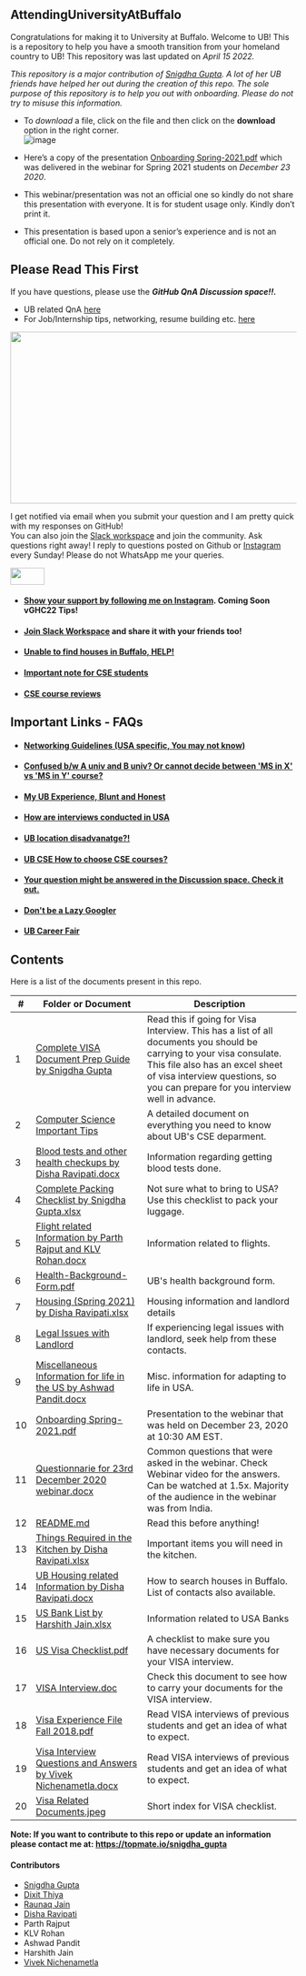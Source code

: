 ## AttendingUniversityAtBuffalo
Congratulations for making it to University at Buffalo. Welcome to UB! This is a repository to help you have a smooth transition from your homeland country to UB! This repository was last updated on _April 15 2022._

*This repository is a major contribution of [Snigdha Gupta](https://gist.github.com/snigi-gupta/04307be1585712b0410f91061ea16cb5). A lot of her UB friends have helped her out during the creation of this repo. The sole purpose of this repository is to help you out with onboarding. Please do not try to misuse this information.* 

- To *download* a file, click on the file and then click on the **download** option in the right corner.</br>
![image](https://user-images.githubusercontent.com/56351901/112260759-edc77700-8c40-11eb-8319-809cd67f5323.png)

- Here’s a copy of the presentation [Onboarding Spring-2021.pdf](https://github.com/snigi-gupta/AttendingUniversityAtBuffalo/blob/main/Onboarding%20Spring-2021.pdf) which was delivered in the webinar for Spring 2021 students on *December 23 2020*. 
- This webinar/presentation was not an official one so kindly do not share this presentation with everyone. It is for student usage only. Kindly don’t print it. 
- This presentation is based upon a senior’s experience and is not an official one. Do not rely on it completely.

## Please Read This First
If you have questions, please use the ***GitHub QnA Discussion space!!.*** 
* UB related QnA [here](https://github.com/snigi-gupta/AttendingUniversityAtBuffalo/discussions)
* For Job/Internship tips, networking, resume building etc. [here](https://github.com/snigi-gupta/yourtechdiary/discussions)
<img src="https://user-images.githubusercontent.com/56351901/112712559-d5f12c80-8ea6-11eb-8d5e-b05ab878b8a5.gif" width="600" height="302">

I get notified via email when you submit your question and I am pretty quick with my responses on GitHub! </br>
You can also join the [Slack workspace](https://join.slack.com/t/yourtechdiary/shared_invite/zt-178prxb83-ti5Jo7YRkIO1L~PLxTMj_w) and join the community. Ask questions right away!
I reply to questions posted on Github or [Instagram](https://www.instagram.com/yourtechdiary/) every Sunday! Please do not WhatsApp me your queries.

<img src= "https://media.giphy.com/media/RKKPOi4piK6CUXiUj7/giphy.gif" width="60" height="30">

- #### [Show your support by following me on Instagram](https://www.instagram.com/yourtechdiary/). Coming Soon vGHC22 Tips!
- #### [Join Slack Workspace](https://join.slack.com/t/yourtechdiary/shared_invite/zt-178prxb83-ti5Jo7YRkIO1L~PLxTMj_w) and share it with your friends too!
- #### [Unable to find houses in Buffalo, HELP!](https://gist.github.com/snigi-gupta/2f7a6d15d47bf8d3a7d1bd06ba907796)
- #### [Important note for CSE students](https://github.com/snigi-gupta/AttendingUniversityAtBuffalo/tree/main/Computer%20Science%20Important%20Tips)
- #### [CSE course reviews](https://github.com/snigi-gupta/AttendingUniversityAtBuffalo/blob/main/Computer%20Science%20Important%20Tips/CourseReview.md)

## Important Links - FAQs
- #### [Networking Guidelines (USA specific, You may not know)](https://gist.github.com/snigi-gupta/90b2ba5fa4d98eb4f529c72e146e0fef)
- #### [Confused b/w A univ and B univ? Or cannot decide between 'MS in X' vs 'MS in Y' course?](https://gist.github.com/snigi-gupta/7ea7ec4a70fba714d6c84fffef2b5ad2)
- #### [My UB Experience, Blunt and Honest](https://gist.github.com/snigi-gupta/afc478bfd0a8dde508a6687820df3342)
- #### [How are interviews conducted in USA](https://gist.github.com/snigi-gupta/0afc2824ec015fb93b2b06dc518653c7)
- #### [UB location disadvanatge?!](https://gist.github.com/snigi-gupta/673e4588158b8e9901a3f664ea3f7e19)</br>
- #### [UB CSE How to choose CSE courses?](https://github.com/snigi-gupta/AttendingUniversityAtBuffalo/tree/main/Computer%20Science%20Important%20Tips)
- #### [Your question might be answered in the Discussion space. Check it out.](https://github.com/snigi-gupta/AttendingUniversityAtBuffalo/discussions)
- #### [Don't be a Lazy Googler](https://gist.github.com/snigi-gupta/118297c95c1047979c46831908ba84cf)
- #### [UB Career Fair](https://gist.github.com/snigi-gupta/2e1acedd0565e40067573514e04be1f5)


## Contents

Here is a list of the documents present in this repo. 

|#| Folder or Document                                                          | Description
|-|-----------------------------------------------------------------------------|-------------
|1|[Complete VISA Document Prep Guide by Snigdha Gupta](https://github.com/snigi-gupta/AttendingUniversityAtBuffalo/tree/main/Complete%20VISA%20Document%20Prep%20Guide%20by%20Snigdha%20Gupta "Complete VISA Document Prep Guide by Snigdha Gupta")                           | Read this if going for Visa Interview. This has a list of all documents you should be carrying to your visa consulate. This file also has an excel sheet of visa interview questions, so you can prepare for you interview well in advance.
|2|[Computer Science Important Tips ](https://github.com/snigi-gupta/AttendingUniversityAtBuffalo/tree/main/Computer%20Science%20Important%20Tips "Computer Science Important Tips ")                                             | A detailed document on everything you need to know about UB's CSE deparment.
|3|[Blood tests and other health checkups by Disha Ravipati.docx](https://github.com/snigi-gupta/AttendingUniversityAtBuffalo/blob/main/Blood%20tests%20and%20other%20health%20checkups%20by%20Disha%20Ravipati.docx "Blood tests and other health checkups by Disha Ravipati.docx")                 | Information regarding getting blood tests done.
|4|[Complete Packing Checklist by Snigdha Gupta.xlsx](https://github.com/snigi-gupta/AttendingUniversityAtBuffalo/blob/main/Complete%20Packing%20Checklist%20by%20Snigdha%20Gupta.xlsx "Complete Packing Checklist by Snigdha Gupta.xlsx")                             | Not sure what to bring to USA? Use this checklist to pack your luggage.
|5|[Flight related Information by Parth Rajput and KLV Rohan.docx](https://github.com/snigi-gupta/AttendingUniversityAtBuffalo/blob/main/Flight%20related%20Information%20by%20Parth%20Rajput%20and%20KLV%20Rohan.docx "Flight related Information by Parth Rajput and KLV Rohan.docx")                | Information related to flights.
|6|[Health-Background-Form.pdf](https://github.com/snigi-gupta/AttendingUniversityAtBuffalo/blob/main/Health-Background-Form.pdf "Health-Background-Form.pdf")                                                   | UB's health background form.
|7|[Housing (Spring 2021) by Disha Ravipati.xlsx](https://github.com/snigi-gupta/AttendingUniversityAtBuffalo/blob/main/Housing%20(Spring%202021)%20by%20Disha%20Ravipati.xlsx "Housing (Spring 2021) by Disha Ravipati.xlsx")                                 | Housing information and landlord details
|8|[Legal Issues with Landlord](https://github.com/snigi-gupta/AttendingUniversityAtBuffalo/blob/main/Legal%20Issues%20with%20Landlord "Legal Issues with Landlord")                                                   | If experiencing legal issues with landlord, seek help from these contacts.
|9|[Miscellaneous Information for life in the US by Ashwad Pandit.docx](https://github.com/snigi-gupta/AttendingUniversityAtBuffalo/blob/main/Legal%20Issues%20with%20Landlord "Miscellaneous Information for life in the US by Ashwad Pandit.docx")           | Misc. information for adapting to life in USA.
|10|[Onboarding Spring-2021.pdf](https://github.com/snigi-gupta/AttendingUniversityAtBuffalo/blob/main/Onboarding%20Spring-2021.pdf "Onboarding Spring-2021.pdf")                                                   | Presentation to the webinar that was held on December 23, 2020 at 10:30 AM EST.
|11|[Questionnarie for 23rd December 2020 webinar.docx](https://github.com/snigi-gupta/AttendingUniversityAtBuffalo/blob/main/Questionnarie%20for%2023rd%20December%202020%20webinar.docx "Questionnarie for 23rd December 2020 webinar.docx")                           | Common questions that were asked in the webinar. Check Webinar video for the answers. Can be watched at 1.5x. Majority of the audience in the webinar was from India.
|12|[README.md](https://github.com/snigi-gupta/AttendingUniversityAtBuffalo/blob/main/README.md "README.md")                                                                   | Read this before anything!
|13|[Things Required in the Kitchen by Disha Ravipati.xlsx](https://github.com/snigi-gupta/AttendingUniversityAtBuffalo/blob/main/Things%20Required%20in%20the%20Kitchen%20by%20Disha%20Ravipati.xlsx "Things Required in the Kitchen by Disha Ravipati.xlsx")                       | Important items you will need in the kitchen.
|14|[UB Housing related Information by Disha Ravipati.docx](https://github.com/snigi-gupta/AttendingUniversityAtBuffalo/blob/main/UB%20Housing%20related%20Information%20by%20Disha%20Ravipati.docx "UB Housing related Information by Disha Ravipati.docx")                       | How to search houses in Buffalo. List of contacts also available.
|15|[US Bank List by Harshith Jain.xlsx](https://github.com/snigi-gupta/AttendingUniversityAtBuffalo/blob/main/US%20Bank%20List%20by%20Harshith%20Jain.xlsx "US Bank List by Harshith Jain.xlsx")                                          | Information related to USA Banks
|16|[US Visa Checklist.pdf](https://github.com/snigi-gupta/AttendingUniversityAtBuffalo/blob/main/US%20Visa%20Checklist.pdf "US Visa Checklist.pdf")                                                       | A checklist to make sure you have necessary documents for your VISA interview.
|17|[VISA Interview.doc](https://github.com/snigi-gupta/AttendingUniversityAtBuffalo/blob/main/VISA%20Interview.doc "VISA Interview.doc")                                                          | Check this document to see how to carry your documents for the VISA interview.
|18|[Visa Experience File Fall 2018.pdf](https://github.com/snigi-gupta/AttendingUniversityAtBuffalo/blob/main/Visa%20Experience%20File%20Fall%202018.pdf "Visa Experience File Fall 2018.pdf")                                          | Read VISA interviews of previous students and get an idea of what to expect.
|19|[Visa Interview Questions and Answers by Vivek Nichenametla.docx](https://github.com/snigi-gupta/AttendingUniversityAtBuffalo/blob/main/Visa%20Interview%20Questions%20and%20Answers%20by%20Vivek%20Nichenametla.docx "Visa Interview Questions and Answers by Vivek Nichenametla.docx")             | Read VISA interviews of previous students and get an idea of what to expect.
|20|[Visa Related Documents.jpeg](https://github.com/snigi-gupta/AttendingUniversityAtBuffalo/blob/main/Visa%20Related%20Documents.jpeg "Visa Related Documents.jpeg")                                                 | Short index for VISA checklist.

**Note: If you want to contribute to this repo or update an information please contact me at: https://topmate.io/snigdha_gupta**

#### Contributors
- [Snigdha Gupta](https://www.linkedin.com/in/snigi/)
- [Dixit Thiya](https://www.linkedin.com/in/dixitthiya/)
- [Raunaq Jain](https://www.linkedin.com/in/jainraunaq/)
- [Disha Ravipati](https://www.linkedin.com/in/disharavipati/)
- Parth Rajput
- KLV Rohan
- Ashwad Pandit
- Harshith Jain
- [Vivek Nichenametla](https://www.linkedin.com/in/vivek-nichenametla-646381a2/) </br>
